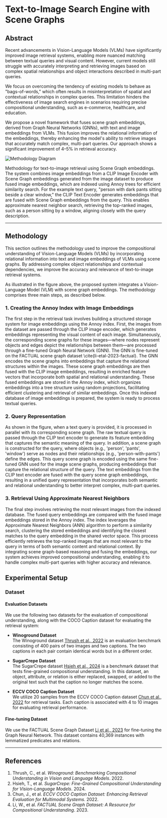 # Text-to-Image Search Engine with Scene Graphs

## Abstract
Recent advancements in Vision-Language Models (VLMs) have significantly improved image retrieval systems, enabling more nuanced matching between textual queries and visual content. However, current models still struggle with accurately interpreting and retrieving images based on complex spatial relationships and object interactions described in multi-part queries. 

We focus on overcoming the tendency of existing models to behave as "bags-of-words," which often results in misinterpretation of spatial and contextual relationships in complex queries. This limitation hinders the effectiveness of image search engines in scenarios requiring precise compositional understanding, such as e-commerce, healthcare, and education. 

We propose a novel framework that fuses scene graph embeddings, derived from Graph Neural Networks (GNNs), with text and image embeddings from VLMs. This fusion improves the relational information of the embeddings, thereby enhancing the model's ability to retrieve images that accurately match complex, multi-part queries. Our approach shows a significant improvement of 4–5% in retrieval accuracy.

![Methodology Diagram](https://github.com/user-attachments/assets/8fd177a3-13b2-42f3-a998-a2e4ff432b65)
<p align="left">
Methodology for text-to-image retrieval using Scene Graph embeddings. The system combines image embeddings from a CLIP Image Encoder with Scene Graph embeddings generated from the image dataset to produce fused image embeddings, which are indexed using Annoy trees for efficient similarity search. For the example text query, "person with dark pants sitting beside a clear window," the CLIP Text Encoder generates embeddings that are fused with Scene Graph embeddings from the query. This enables approximate nearest neighbor search, retrieving the top-ranked images, such as a person sitting by a window, aligning closely with the query description.
</p>

---

## Methodology

This section outlines the methodology used to improve the compositional understanding of Vision-Language Models (VLMs) by incorporating relational information into text and image embeddings of VLMs using scene graphs. By addressing complex object relationships and contextual dependencies, we improve the accuracy and relevance of text-to-image retrieval systems.

As illustrated in the figure above, the proposed system integrates a Vision-Language Model (VLM) with scene graph embeddings. The methodology comprises three main steps, as described below.

### 1. Creating the Annoy Index with Image Embeddings
The first step in the retrieval task involves building a structured storage system for image embeddings using the Annoy index. First, the images from the dataset are passed through the CLIP image encoder, which generates embeddings representing the visual content of each image. Simultaneously, the corresponding scene graphs for these images—where nodes represent objects and edges depict the relationships between them—are processed through a fine-tuned Graph Neural Network (GNN). The GNN is fine-tuned on the FACTUAL scene graph dataset \cite{li-etal-2023-factual}. The GNN encodes the scene graphs into embeddings that capture the relational structures within the images. These scene graph embeddings are then fused with the CLIP image embeddings, resulting in enriched feature vectors that incorporate both spatial and relational understanding. These fused embeddings are stored in the Annoy index, which organizes embeddings into a tree structure using random projections, facilitating efficient clustering and retrieval of similar embeddings. Once this indexed database of image embeddings is prepared, the system is ready to process textual queries.


### 2. Query Representation
As shown in the figure, when a text query is provided, it is processed in parallel with its corresponding scene graph. The raw textual query is passed through the CLIP text encoder to generate its feature embedding that captures the semantic meaning of the query. In addition, a scene graph is constructed for the query, where objects (e.g., 'person', 'pants', 'window') serve as nodes and their relationships (e.g., 'person-with-pants') define the edges. This query scene graph is encoded using the same fine-tuned GNN used for the image scene graphs, producing embeddings that capture the relational structure of the query. The text embeddings from the CLIP text encoder are fused with the query scene graph embeddings, resulting in a unified query representation that incorporates both semantic and relational understanding to better interpret complex, multi-part queries.

### 3. Retrieval Using Approximate Nearest Neighbors
The final step involves retrieving the most relevant images from the indexed database. The fused query embeddings are compared with the fused image embeddings stored in the Annoy index. The index leverages the Approximate Nearest Neighbors (ANN) algorithm to perform a similarity search, clustering the stored embeddings and identifying the closest matches to the query embedding in the shared vector space. This process efficiently retrieves the top-ranked images that are most relevant to the query in terms of both semantic content and relational context. By integrating scene graph-based reasoning and fusing the embeddings, our system achieves improved compositional understanding, enabling it to handle complex multi-part queries with higher accuracy and relevance.

## Experimental Setup

### Dataset

#### Evaluation Datasets
We use the following two datasets for the evaluation of compositional understanding, along with the COCO Caption dataset for evaluating the retrieval system:

- **Winoground Dataset**  
  The Winoground dataset [Thrush et al., 2022](#references) is an evaluation benchmark consisting of 400 pairs of two images and two captions. The two captions in each pair contain identical words but in a different order.

- **SugarCrepe Dataset**  
  The SugarCrepe dataset [Hsieh et al., 2024](#references) is a benchmark dataset that tests fine-grained compositional understanding. In this dataset, an object, attribute, or relation is either replaced, swapped, or added to the original text such that the caption no longer matches the scene.

- **ECCV COCO Caption Dataset**  
  We utilize 20 samples from the ECCV COCO Caption dataset [Chun et al., 2022](#references) for retrieval tasks. Each caption is associated with 4 to 10 images for evaluating retrieval performance.

#### Fine-tuning Dataset
We use the FACTUAL Scene Graph Dataset [Li et al., 2023](#references) for fine-tuning the Graph Neural Network. This dataset contains 40,369 instances with lemmatized predicates and relations.

---

## References
1. Thrush, C., et al. *Winoground: Benchmarking Compositional Understanding in Vision and Language Models*. 2022.  
2. Hsieh, T., et al. *SugarCrepe: Fine-Grained Compositional Understanding for Vision-Language Models*. 2024.  
3. Chun, J., et al. *ECCV COCO Caption Dataset: Enhancing Retrieval Evaluation for Multimodal Systems*. 2022.  
4. Li, W., et al. *FACTUAL Scene Graph Dataset: A Resource for Compositional Understanding*. 2023.

